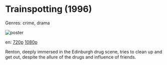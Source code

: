# Trainspotting (1996)

Genres: crime, drama

![poster](http://image.tmdb.org/t/p/w500/7Ag7U6Jgah0G13DEPy8eHcsoUk.jpg)

en:
  [720p](magnet:?xt=urn:btih:CAFFFBFBE6B7B09B1B4A60FC08CDE76683228D07&tr=udp://glotorrents.pw:6969/announce&tr=udp://tracker.opentrackr.org:1337/announce&tr=udp://torrent.gresille.org:80/announce&tr=udp://tracker.openbittorrent.com:80&tr=udp://tracker.coppersurfer.tk:6969&tr=udp://tracker.leechers-paradise.org:6969&tr=udp://p4p.arenabg.ch:1337&tr=udp://tracker.internetwarriors.net:1337)
  [1080p](magnet:?xt=urn:btih:C613170D2EEB5057F4B4A6D0847699761FEDF382&tr=udp://glotorrents.pw:6969/announce&tr=udp://tracker.opentrackr.org:1337/announce&tr=udp://torrent.gresille.org:80/announce&tr=udp://tracker.openbittorrent.com:80&tr=udp://tracker.coppersurfer.tk:6969&tr=udp://tracker.leechers-paradise.org:6969&tr=udp://p4p.arenabg.ch:1337&tr=udp://tracker.internetwarriors.net:1337)
  


Renton, deeply immersed in the Edinburgh drug scene, tries to clean up and get out, despite the allure of the drugs and influence of friends.